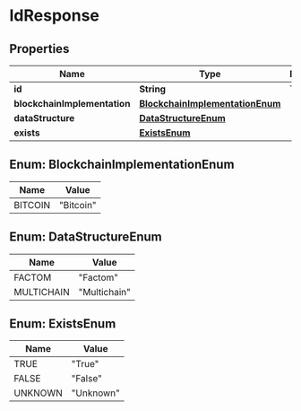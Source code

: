 
# IdResponse

## Properties
Name | Type | Description | Notes
------------ | ------------- | ------------- | -------------
**id** | **String** | The Id |  [optional]
**blockchainImplementation** | [**BlockchainImplementationEnum**](#BlockchainImplementationEnum) |  |  [optional]
**dataStructure** | [**DataStructureEnum**](#DataStructureEnum) |  |  [optional]
**exists** | [**ExistsEnum**](#ExistsEnum) |  | 


<a name="BlockchainImplementationEnum"></a>
## Enum: BlockchainImplementationEnum
Name | Value
---- | -----
BITCOIN | &quot;Bitcoin&quot;


<a name="DataStructureEnum"></a>
## Enum: DataStructureEnum
Name | Value
---- | -----
FACTOM | &quot;Factom&quot;
MULTICHAIN | &quot;Multichain&quot;


<a name="ExistsEnum"></a>
## Enum: ExistsEnum
Name | Value
---- | -----
TRUE | &quot;True&quot;
FALSE | &quot;False&quot;
UNKNOWN | &quot;Unknown&quot;



